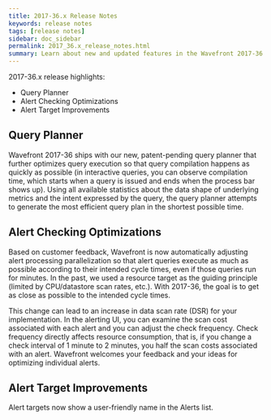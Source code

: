 ```yaml
---
title: 2017-36.x Release Notes
keywords: release notes
tags: [release notes]
sidebar: doc_sidebar
permalink: 2017_36.x_release_notes.html
summary: Learn about new and updated features in the Wavefront 2017-36.x release.
---
```


2017-36.x release highlights:
- Query Planner
- Alert Checking Optimizations
- Alert Target Improvements

## Query Planner

Wavefront 2017-36 ships with our new, patent-pending query planner that further optimizes query execution so that query compilation happens as quickly as possible (in interactive queries, you can observe compilation time, which starts when a query is issued and ends when the process bar shows up). Using all available statistics about the data shape of underlying metrics and the intent expressed by the query, the query planner attempts to generate the most efficient query plan in the shortest possible time.

## Alert Checking Optimizations

Based on customer feedback, Wavefront is now automatically adjusting alert processing parallelization so that alert queries execute as much as possible according to their intended cycle times, even if those queries run for minutes. In the past, we used a resource target as the guiding principle (limited by CPU/datastore scan rates, etc.). With 2017-36, the goal is to get as close as possible to the intended cycle times.

This change can lead to an increase in data scan rate (DSR) for your implementation. In the alerting UI, you can examine the scan cost associated with each alert and you can adjust the check frequency. Check frequency directly affects resource consumption, that is, if you change a check interval of 1 minute to 2 minutes, you half the scan costs associated with an alert. Wavefront welcomes your feedback and your ideas for optimizing individual alerts.

## Alert Target Improvements

Alert targets now show a user-friendly name in the Alerts list.
